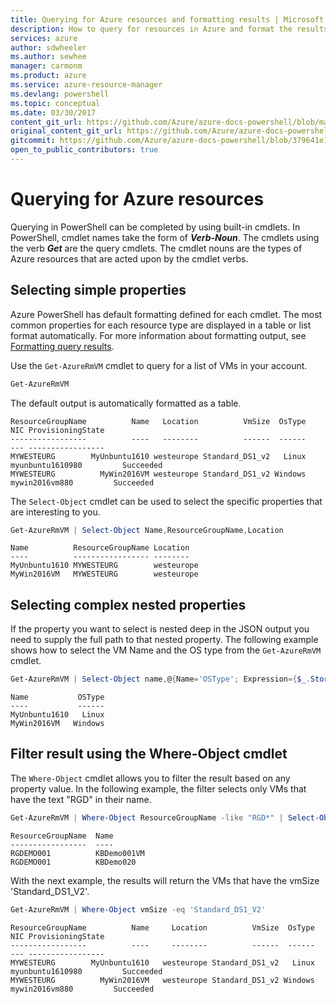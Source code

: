 ```yaml
---
title: Querying for Azure resources and formatting results | Microsoft Docs
description: How to query for resources in Azure and format the results.
services: azure
author: sdwheeler
ms.author: sewhee
manager: carmonm
ms.product: azure
ms.service: azure-resource-manager
ms.devlang: powershell
ms.topic: conceptual
ms.date: 03/30/2017
content_git_url: https://github.com/Azure/azure-docs-powershell/blob/master/azureps-cmdlets-docs/ResourceManager/docs-conceptual/queries-azureps.md
original_content_git_url: https://github.com/Azure/azure-docs-powershell/blob/master/azureps-cmdlets-docs/ResourceManager/docs-conceptual/queries-azureps.md
gitcommit: https://github.com/Azure/azure-docs-powershell/blob/379641e1d19b18dec54244dce5910aa3f4d6d991
open_to_public_contributors: true
---
```


# Querying for Azure resources

Querying in PowerShell can be completed by using built-in cmdlets. In
PowerShell, cmdlet names take the form of **_Verb-Noun_**. The cmdlets using the verb **_Get_** are
the query cmdlets. The cmdlet nouns are the types of Azure resources that are acted upon by the
cmdlet verbs.


## Selecting simple properties

Azure PowerShell has default formatting defined for each cmdlet. The most common properties for
each resource type are displayed in a table or list format automatically. For more information
about formatting output, see [Formatting query results](formatting-output.md).

Use the `Get-AzureRmVM` cmdlet to query for a list of VMs in your account.

```powershell
Get-AzureRmVM
```

The default output is automatically formatted as a table.

```
ResourceGroupName          Name   Location          VmSize  OsType              NIC ProvisioningState
-----------------          ----   --------          ------  ------              --- -----------------
MYWESTEURG        MyUnbuntu1610 westeurope Standard_DS1_v2   Linux myunbuntu1610980         Succeeded
MYWESTEURG          MyWin2016VM westeurope Standard_DS1_v2 Windows   mywin2016vm880         Succeeded
```

The `Select-Object` cmdlet can be used to select the specific properties that are interesting to you.

```powershell
Get-AzureRmVM | Select-Object Name,ResourceGroupName,Location
```

```
Name          ResourceGroupName Location
----          ----------------- --------
MyUnbuntu1610 MYWESTEURG        westeurope
MyWin2016VM   MYWESTEURG        westeurope
```

## Selecting complex nested properties

If the property you want to select is nested deep in the JSON output you need to supply the full
path to that nested property. The following example shows how to select the VM Name and the OS type
from the `Get-AzureRmVM` cmdlet.

```powershell
Get-AzureRmVM | Select-Object name,@{Name='OSType'; Expression={$_.StorageProfile.OSDisk.OSType}}
```

```
Name           OSType
----           ------
MyUnbuntu1610   Linux
MyWin2016VM   Windows
```

## Filter result using the Where-Object cmdlet

The `Where-Object` cmdlet allows you to filter the result based on any property value. In the
following example, the filter selects only VMs that have the text "RGD" in their name.

```powershell
Get-AzureRmVM | Where-Object ResourceGroupName -like "RGD*" | Select-Object ResourceGroupName,Name
```

```
ResourceGroupName  Name
-----------------  ----
RGDEMO001          KBDemo001VM
RGDEMO001          KBDemo020
```

With the next example, the results will return the VMs that have the vmSize 'Standard_DS1_V2'.

```powershell
Get-AzureRmVM | Where-Object vmSize -eq 'Standard_DS1_V2'
```

```
ResourceGroupName          Name     Location          VmSize  OsType              NIC ProvisioningState
-----------------          ----     --------          ------  ------              --- -----------------
MYWESTEURG        MyUnbuntu1610   westeurope Standard_DS1_v2   Linux myunbuntu1610980         Succeeded
MYWESTEURG          MyWin2016VM   westeurope Standard_DS1_v2 Windows   mywin2016vm880         Succeeded
```